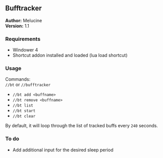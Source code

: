 ## Bufftracker

**Author:** Melucine
<br>
**Version:** 1.1
<be>

### Requirements
- Windower 4
- Shortcut addon installed and loaded (lua load shortcut)


### Usage

Commands: <br>
`//bt` or `//bufftracker`
<br>
- `//bt add <buffname>`
- `//bt remove <buffname>`
- `//bt list`
- `//bt start`
- `//bt clear`

By default, it will loop through the list of tracked buffs every `240` seconds. 

### To do
- Add additional input for the desired sleep period
